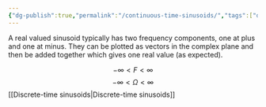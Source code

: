 ```yaml
---
{"dg-publish":true,"permalink":"/continuous-time-sinusoids/","tags":["digitalsignalbehandling"]}
---
```


A real valued sinusoid typically has two frequency components, one at plus and one at minus. They can be plotted as vectors in the complex plane and then be added together which gives one real value (as expected).

$$-\infty<F<\infty$$
$$-\infty<\Omega<\infty$$
[[Discrete-time sinusoids\|Discrete-time sinusoids]]
